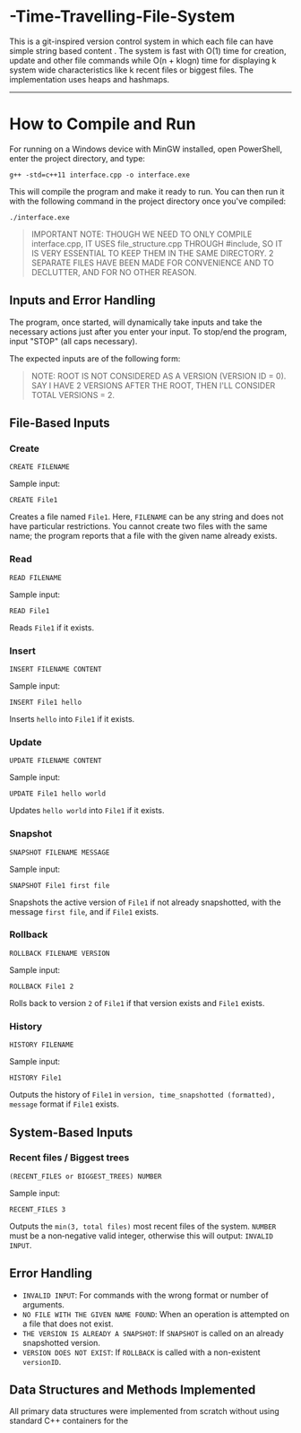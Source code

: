 # -Time-Travelling-File-System
This is a git-inspired version control system in which each file can have simple string based content . The system is fast with O(1) time for creation, update and other file commands while O(n + klogn) time for displaying k system wide characteristics like k recent files or biggest files. The implementation uses heaps and hashmaps.


------------------------------------------------------------------------------------

# How to Compile and Run

For running on a Windows device with MinGW installed, open PowerShell, enter the project directory, and type:

```
g++ -std=c++11 interface.cpp -o interface.exe
```

This will compile the program and make it ready to run. You can then run it with the following command in the project directory once you've compiled:

```
./interface.exe
```

> IMPORTANT NOTE: THOUGH WE NEED TO ONLY COMPILE interface.cpp, IT USES file_structure.cpp THROUGH #include, SO IT IS VERY ESSENTIAL TO KEEP THEM IN THE SAME DIRECTORY. 2 SEPARATE FILES HAVE BEEN MADE FOR CONVENIENCE AND TO DECLUTTER, AND FOR NO OTHER REASON.

## Inputs and Error Handling

The program, once started, will dynamically take inputs and take the necessary actions just after you enter your input. To stop/end the program, input "STOP" (all caps necessary).

The expected inputs are of the following form:

> NOTE: ROOT IS NOT CONSIDERED AS A VERSION (VERSION ID = 0). SAY I HAVE 2 VERSIONS AFTER THE ROOT, THEN I'LL CONSIDER TOTAL VERSIONS = 2.

## File-Based Inputs

### Create
```
CREATE FILENAME
```
Sample input:
```
CREATE File1
```
Creates a file named `File1`. Here, `FILENAME` can be any string and does not have particular restrictions. You cannot create two files with the same name; the program reports that a file with the given name already exists.

### Read
```
READ FILENAME
```
Sample input:
```
READ File1
```
Reads `File1` if it exists.

### Insert
```
INSERT FILENAME CONTENT
```
Sample input:
```
INSERT File1 hello
```
Inserts `hello` into `File1` if it exists.

### Update
```
UPDATE FILENAME CONTENT
```
Sample input:
```
UPDATE File1 hello world
```
Updates `hello world` into `File1` if it exists.

### Snapshot
```
SNAPSHOT FILENAME MESSAGE
```
Sample input:
```
SNAPSHOT File1 first file
```
Snapshots the active version of `File1` if not already snapshotted, with the message `first file`, and if `File1` exists.

### Rollback
```
ROLLBACK FILENAME VERSION
```
Sample input:
```
ROLLBACK File1 2
```
Rolls back to version `2` of `File1` if that version exists and `File1` exists.

### History
```
HISTORY FILENAME
```
Sample input:
```
HISTORY File1
```
Outputs the history of `File1` in `version, time_snapshotted (formatted), message` format if `File1` exists.

## System-Based Inputs

### Recent files / Biggest trees
```
(RECENT_FILES or BIGGEST_TREES) NUMBER
```
Sample input:
```
RECENT_FILES 3
```
Outputs the `min(3, total files)` most recent files of the system. `NUMBER` must be a non‑negative valid integer, otherwise this will output: `INVALID INPUT`.

## Error Handling

- `INVALID INPUT`: For commands with the wrong format or number of arguments.
- `NO FILE WITH THE GIVEN NAME FOUND`: When an operation is attempted on a file that does not exist.
- `THE VERSION IS ALREADY A SNAPSHOT`: If `SNAPSHOT` is called on an already snapshotted version.
- `VERSION DOES NOT EXIST`: If `ROLLBACK` is called with a non-existent `versionID`.

## Data Structures and Methods Implemented

All primary data structures were implemented from scratch without using standard C++ containers for the
